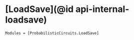 
# [LoadSave](@id api-internal-loadsave)

```@autodocs
Modules = [ProbabilisticCircuits.LoadSave]
```